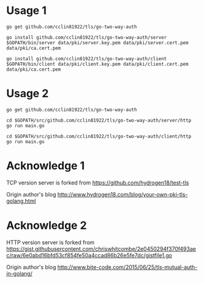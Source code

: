 # Usage 1

```
go get github.com/cclin81922/tls/go-two-way-auth

go install github.com/cclin81922/tls/go-two-way-auth/server
$GOPATH/bin/server data/pki/server.key.pem data/pki/server.cert.pem data/pki/ca.cert.pem

go install github.com/cclin81922/tls/go-two-way-auth/client
$GOPATH/bin/client data/pki/client.key.pem data/pki/client.cert.pem data/pki/ca.cert.pem
```

# Usage 2

```
go get github.com/cclin81922/tls/go-two-way-auth

cd $GOPATH/src/github.com/cclin81922/tls/go-two-way-auth/server/http
go run main.go

cd $GOPATH/src/github.com/cclin81922/tls/go-two-way-auth/client/http
go run main.go
```

# Acknowledge 1

TCP version server is forked from https://github.com/hydrogen18/test-tls

Origin author's blog http://www.hydrogen18.com/blog/your-own-pki-tls-golang.html

# Acknowledge 2

HTTP version server is forked from https://gist.githubusercontent.com/chriswhitcombe/2e0450294f370f493aec/raw/6e0abd16bfd53cf854fe50a4ccad86b26e5fe7dc/gistfile1.go

Origin author's blog http://www.bite-code.com/2015/06/25/tls-mutual-auth-in-golang/
